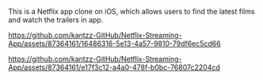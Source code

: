 This is a Netflix app clone on iOS, which allows users to find the latest films and watch the trailers in app. 


https://github.com/kantzz-GitHub/Netflix-Streaming-App/assets/87364161/16486316-5e13-4a57-9810-79df6ec5cd66



https://github.com/kantzz-GitHub/Netflix-Streaming-App/assets/87364161/e17f3c12-a4a0-478f-b0bc-76807c2204cd
